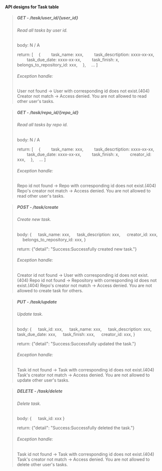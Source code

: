 #### API designs for Task table
   
>##### GET - /task/user_id/{user_id}
>###### Read all tasks by user id.
>body: N / A  
>
>return: [
>&emsp;{
>&emsp;&emsp; task_name: xxx,
>&emsp;&emsp; task_descrtiption: xxxx-xx-xx,
>&emsp;&emsp; task_due_date: xxxx-xx-xx,
>&emsp;&emsp; task_finish: x,
>&emsp;&emsp; belongs_to_repository_id: xxx,
>&emsp;},
>&emsp;...
>]
>###### Exception handle:
>User not found -> User with corresponding id does not exist.(404)
>Creator not match -> Access denied. You are not allowed to read other user's tasks.

>##### GET - /task/repo_id/{repo_id}
>###### Read all tasks by repo id.
>body: N / A  
>
>return: [
>&emsp;{
>&emsp;&emsp; task_name: xxx,
>&emsp;&emsp; task_descrtiption: xxxx-xx-xx,
>&emsp;&emsp; task_due_date: xxxx-xx-xx,
>&emsp;&emsp; task_finish: x,
>&emsp;&emsp; creator_id: xxx,
>&emsp;},
>&emsp;...
>]
>###### Exception handle:
>Repo id not found -> Repo with corresponding id does not exist.(404)
>Repo's creator not match -> Access denied. You are not allowed to read other user's tasks.


>##### POST - /task/create
>###### Create new task.
>body: {
>&emsp; task_name: xxx,
>&emsp; task_description: xxx,
>&emsp; creator_id: xxx,
>&emsp; belongs_to_repository_id: xxx,
>}
>
>return: {"detail": "Success:Successfully created new task."}
>
>###### Exception handle:
>Creator id not found -> User with corresponding id does not exist.(404)
>Repo id not found -> Repository with corresponding id does not exist.(404)
>Repo's creator not match -> Access denied. You are not allowed to create task for others.

>##### PUT - /task/update
>###### Update task.
>body: {
>&emsp; task_id: xxx,
>&emsp; task_name: xxx,
>&emsp; task_description: xxx,
>&emsp; task_due_date: xxx,
>&emsp; task_finish: xxx,
>&emsp; creator_id: xxx,
>}
>
>return: {"detail": "Success:Successfully updated the task."}
>
>###### Exception handle:
>Task id not found -> Task with corresponding id does not exist.(404)
>Task's creator not match -> Access denied. You are not allowed to update other user's tasks.

>##### DELETE - /task/delete
>###### Delete task.
>body: {
>&emsp; task_id: xxx
>}
>
>return: {"detail": "Success:Successfully deleted the task."}
>
>###### Exception handle:
>Task id not found -> Task with corresponding id does not exist.(404)
>Task's creator not match -> Access denied. You are not allowed to delete other user's tasks.